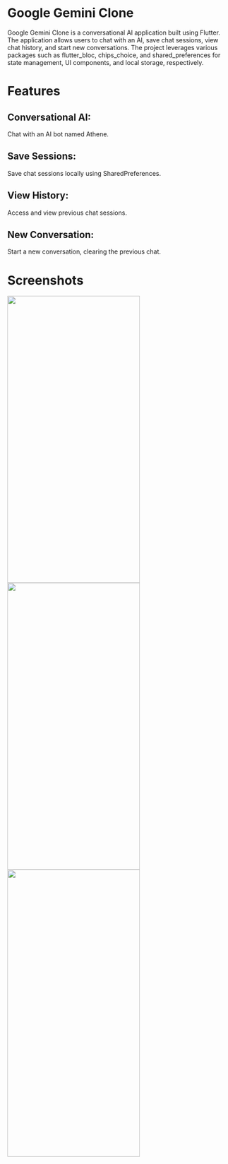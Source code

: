 # Google Gemini Clone
Google Gemini Clone is a conversational AI application built using Flutter. The application allows users to chat with an AI, save chat sessions, view chat history, and start new conversations. The project leverages various packages such as flutter_bloc, chips_choice, and shared_preferences for state management, UI components, and local storage, respectively.

# Features
## Conversational AI:
Chat with an AI bot named Athene.
## Save Sessions:
Save chat sessions locally using SharedPreferences.
## View History:
Access and view previous chat sessions.
## New Conversation:
Start a new conversation, clearing the previous chat.


# Screenshots
<img src="https://github.com/Simransingh010/GoogleGeminiClone/assets/73211327/f5fa09eb-938c-4a02-a436-fa77f6be2471" width="300" height="650">
<img src="https://github.com/Simransingh010/GoogleGeminiClone/assets/73211327/8e5fd7f4-2f29-4307-82c7-f0eea488eeba" width="300" height="650">
<img src="https://github.com/Simransingh010/GoogleGeminiClone/assets/73211327/f31935a8-5a67-4be7-a1f6-81cef4a19f50" width="300" height="650">




